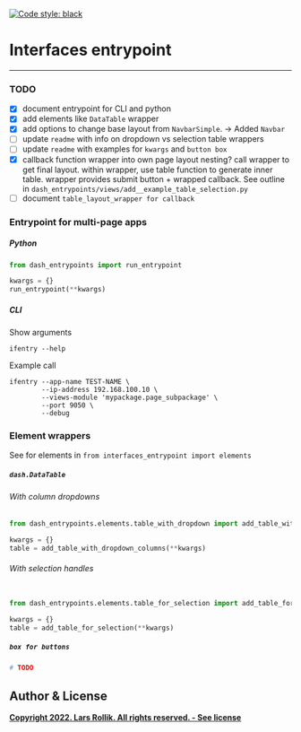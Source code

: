 <!--
-*- coding: utf-8 -*-

 Author: Lars B. Rollik <L.B.Rollik@protonmail.com>
 License:
-->
[![Code style: black](https://img.shields.io/badge/code%20style-black-000000.svg)](https://github.com/python/black)

# Interfaces entrypoint

---


### TODO

- [x] document entrypoint for CLI and python
- [x] add elements like `DataTable` wrapper
- [x] add options to change base layout from `NavbarSimple`. -> Added `Navbar`
- [ ] update `readme` with info on dropdown vs selection table wrappers
- [ ] update `readme` with examples for `kwargs` and `button box`
- [x] callback function wrapper into own page layout nesting? call wrapper to get final layout. within wrapper, use table function to generate inner table. wrapper provides submit button + wrapped callback. See outline in `dash_entrypoints/views/add__example_table_selection.py`
- [ ] document `table_layout_wrapper for callback`

### Entrypoint for multi-page apps

##### Python

```python
from dash_entrypoints import run_entrypoint

kwargs = {}
run_entrypoint(**kwargs)
```


##### CLI

Show arguments
```shell
ifentry --help
```

Example call
```shell
ifentry --app-name TEST-NAME \
        --ip-address 192.168.100.10 \
        --views-module 'mypackage.page_subpackage' \
        --port 9050 \
        --debug
```



### Element wrappers

See for elements in `from interfaces_entrypoint import elements`

##### `dash.DataTable`

###### With column dropdowns

```python
from dash_entrypoints.elements.table_with_dropdown import add_table_with_dropdown_columns

kwargs = {}
table = add_table_with_dropdown_columns(**kwargs)
```

###### With selection handles

```python

from dash_entrypoints.elements.table_for_selection import add_table_for_selection

kwargs = {}
table = add_table_for_selection(**kwargs)
```

##### `box for buttons`

```python
# TODO
```


## Author & License
 **[Copyright 2022. Lars Rollik. All rights reserved. - See license](LICENSE)**
